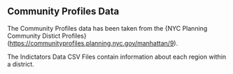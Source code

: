 ## Community Profiles Data

The Community Profiles data has been taken from the {NYC Planning Community Distict Profiles}(https://communityprofiles.planning.nyc.gov/manhattan/9).

The Indictators Data CSV Files contain information about each region within a district. 

